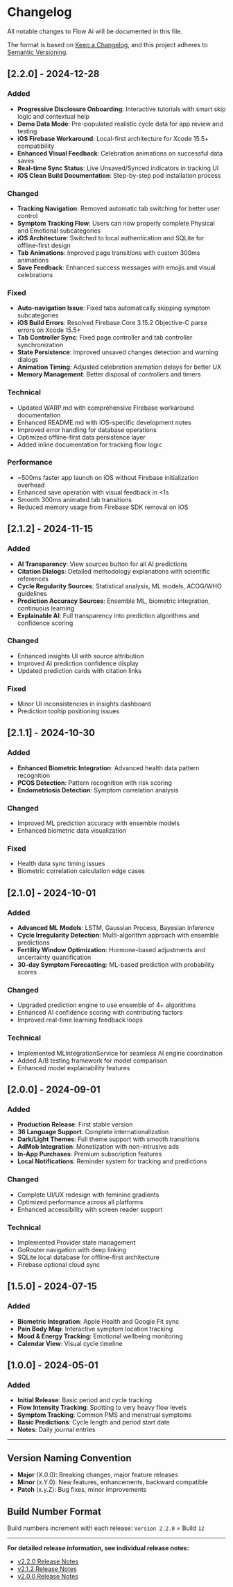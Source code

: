 # Changelog

All notable changes to Flow Ai will be documented in this file.

The format is based on [Keep a Changelog](https://keepachangelog.com/en/1.0.0/),
and this project adheres to [Semantic Versioning](https://semver.org/spec/v2.0.0.html).

## [2.2.0] - 2024-12-28

### Added
- **Progressive Disclosure Onboarding**: Interactive tutorials with smart skip logic and contextual help
- **Demo Data Mode**: Pre-populated realistic cycle data for app review and testing
- **iOS Firebase Workaround**: Local-first architecture for Xcode 15.5+ compatibility
- **Enhanced Visual Feedback**: Celebration animations on successful data saves
- **Real-time Sync Status**: Live Unsaved/Synced indicators in tracking UI
- **iOS Clean Build Documentation**: Step-by-step pod installation process

### Changed
- **Tracking Navigation**: Removed automatic tab switching for better user control
- **Symptom Tracking Flow**: Users can now properly complete Physical and Emotional subcategories
- **iOS Architecture**: Switched to local authentication and SQLite for offline-first design
- **Tab Animations**: Improved page transitions with custom 300ms animations
- **Save Feedback**: Enhanced success messages with emojis and visual celebrations

### Fixed
- **Auto-navigation Issue**: Fixed tabs automatically skipping symptom subcategories
- **iOS Build Errors**: Resolved Firebase Core 3.15.2 Objective-C parse errors on Xcode 15.5+
- **Tab Controller Sync**: Fixed page controller and tab controller synchronization
- **State Persistence**: Improved unsaved changes detection and warning dialogs
- **Animation Timing**: Adjusted celebration animation delays for better UX
- **Memory Management**: Better disposal of controllers and timers

### Technical
- Updated WARP.md with comprehensive Firebase workaround documentation
- Enhanced README.md with iOS-specific development notes
- Improved error handling for database operations
- Optimized offline-first data persistence layer
- Added inline documentation for tracking flow logic

### Performance
- ~500ms faster app launch on iOS without Firebase initialization overhead
- Enhanced save operation with visual feedback in <1s
- Smooth 300ms animated tab transitions
- Reduced memory usage from Firebase SDK removal on iOS

## [2.1.2] - 2024-11-15

### Added
- **AI Transparency**: View sources button for all AI predictions
- **Citation Dialogs**: Detailed methodology explanations with scientific references
- **Cycle Regularity Sources**: Statistical analysis, ML models, ACOG/WHO guidelines
- **Prediction Accuracy Sources**: Ensemble ML, biometric integration, continuous learning
- **Explainable AI**: Full transparency into prediction algorithms and confidence scoring

### Changed
- Enhanced insights UI with source attribution
- Improved AI prediction confidence display
- Updated prediction cards with citation links

### Fixed
- Minor UI inconsistencies in insights dashboard
- Prediction tooltip positioning issues

## [2.1.1] - 2024-10-30

### Added
- **Enhanced Biometric Integration**: Advanced health data pattern recognition
- **PCOS Detection**: Pattern recognition with risk scoring
- **Endometriosis Detection**: Symptom correlation analysis

### Changed
- Improved ML prediction accuracy with ensemble models
- Enhanced biometric data visualization

### Fixed
- Health data sync timing issues
- Biometric correlation calculation edge cases

## [2.1.0] - 2024-10-01

### Added
- **Advanced ML Models**: LSTM, Gaussian Process, Bayesian inference
- **Cycle Irregularity Detection**: Multi-algorithm approach with ensemble predictions
- **Fertility Window Optimization**: Hormone-based adjustments and uncertainty quantification
- **30-day Symptom Forecasting**: ML-based prediction with probability scores

### Changed
- Upgraded prediction engine to use ensemble of 4+ algorithms
- Enhanced AI confidence scoring with contributing factors
- Improved real-time learning feedback loops

### Technical
- Implemented MLIntegrationService for seamless AI engine coordination
- Added A/B testing framework for model comparison
- Enhanced model explainability features

## [2.0.0] - 2024-09-01

### Added
- **Production Release**: First stable version
- **36 Language Support**: Complete internationalization
- **Dark/Light Themes**: Full theme support with smooth transitions
- **AdMob Integration**: Monetization with non-intrusive ads
- **In-App Purchases**: Premium subscription features
- **Local Notifications**: Reminder system for tracking and predictions

### Changed
- Complete UI/UX redesign with feminine gradients
- Optimized performance across all platforms
- Enhanced accessibility with screen reader support

### Technical
- Implemented Provider state management
- GoRouter navigation with deep linking
- SQLite local database for offline-first architecture
- Firebase optional cloud sync

## [1.5.0] - 2024-07-15

### Added
- **Biometric Integration**: Apple Health and Google Fit sync
- **Pain Body Map**: Interactive symptom location tracking
- **Mood & Energy Tracking**: Emotional wellbeing monitoring
- **Calendar View**: Visual cycle timeline

## [1.0.0] - 2024-05-01

### Added
- **Initial Release**: Basic period and cycle tracking
- **Flow Intensity Tracking**: Spotting to very heavy flow levels
- **Symptom Tracking**: Common PMS and menstrual symptoms
- **Basic Predictions**: Cycle length and period start date
- **Notes**: Daily journal entries

---

## Version Naming Convention

- **Major** (X.0.0): Breaking changes, major feature releases
- **Minor** (x.Y.0): New features, enhancements, backward compatible
- **Patch** (x.y.Z): Bug fixes, minor improvements

## Build Number Format

Build numbers increment with each release: `Version 2.2.0` = Build `12`

---

**For detailed release information, see individual release notes:**
- [v2.2.0 Release Notes](RELEASE_NOTES_v2.2.0.md)
- [v2.1.2 Release Notes](RELEASE_NOTES_v2.1.2.md)
- [v2.0.0 Release Notes](RELEASE_NOTES_v2.0.0.md)
